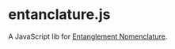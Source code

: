 # entanclature.js

A JavaScript lib for [Entanglement Nomenclature](/0-intro/1-what-is-entanclature).
